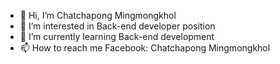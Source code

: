 - 👋 Hi, I’m Chatchapong Mingmongkhol
- 👀 I’m interested in Back-end developer position
- 🌱 I’m currently learning Back-end development
- 📫 How to reach me Facebook: Chatchapong Mingmongkhol

<!---
Ford-CcpMmk/Ford-CcpMmk is a ✨ special ✨ repository because its `README.md` (this file) appears on your GitHub profile.
You can click the Preview link to take a look at your changes.
--->
